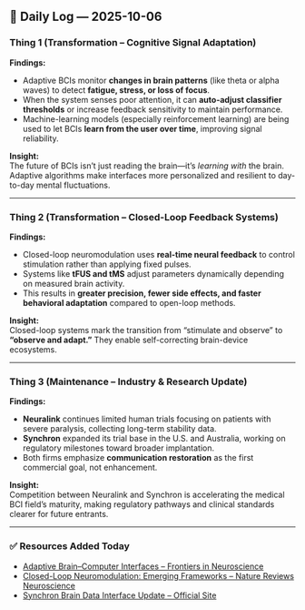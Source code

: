 ﻿## 📅 Daily Log — 2025-10-06  

### Thing 1 (Transformation – Cognitive Signal Adaptation)  
**Findings:**  
- Adaptive BCIs monitor **changes in brain patterns** (like theta or alpha waves) to detect **fatigue, stress, or loss of focus**.  
- When the system senses poor attention, it can **auto-adjust classifier thresholds** or increase feedback sensitivity to maintain performance.  
- Machine-learning models (especially reinforcement learning) are being used to let BCIs **learn from the user over time**, improving signal reliability.  

**Insight:**  
The future of BCIs isn’t just reading the brain—it’s *learning with* the brain. Adaptive algorithms make interfaces more personalized and resilient to day-to-day mental fluctuations.  

---

### Thing 2 (Transformation – Closed-Loop Feedback Systems)  
**Findings:**  
- Closed-loop neuromodulation uses **real-time neural feedback** to control stimulation rather than applying fixed pulses.  
- Systems like **tFUS and tMS** adjust parameters dynamically depending on measured brain activity.  
- This results in **greater precision, fewer side effects, and faster behavioral adaptation** compared to open-loop methods.  

**Insight:**  
Closed-loop systems mark the transition from “stimulate and observe” to **“observe and adapt.”** They enable self-correcting brain-device ecosystems.  

---

### Thing 3 (Maintenance – Industry & Research Update)  
**Findings:**  
- **Neuralink** continues limited human trials focusing on patients with severe paralysis, collecting long-term stability data.  
- **Synchron** expanded its trial base in the U.S. and Australia, working on regulatory milestones toward broader implantation.  
- Both firms emphasize **communication restoration** as the first commercial goal, not enhancement.  

**Insight:**  
Competition between Neuralink and Synchron is accelerating the medical BCI field’s maturity, making regulatory pathways and clinical standards clearer for future entrants.  

---

### ✅ Resources Added Today  
- [Adaptive Brain–Computer Interfaces – Frontiers in Neuroscience](https://www.frontiersin.org/articles/10.3389/fnins.2020.00589/full)  
- [Closed-Loop Neuromodulation: Emerging Frameworks – Nature Reviews Neuroscience](https://www.nature.com/articles/s41583-020-0315-3)  
- [Synchron Brain Data Interface Update – Official Site](https://synchron.com/news/)  
